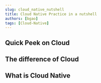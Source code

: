 ```yaml
---
slug: cloud_native_nutshell
title: Cloud Native Practice in a nutshell
authors: [bgao]
tags: [Cloud-Native]
---
```



## Quick Peek on Cloud

## The difference of Cloud

## What is Cloud Native